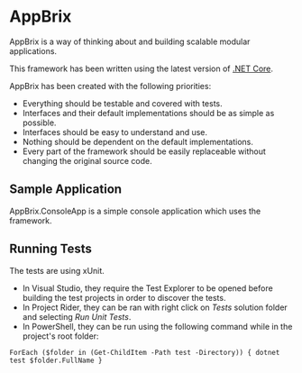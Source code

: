 # AppBrix
AppBrix is a way of thinking about and building scalable modular applications.

This framework has been written using the latest version of [.NET Core](https://www.microsoft.com/net/).

AppBrix has been created with the following priorities:
* Everything should be testable and covered with tests.
* Interfaces and their default implementations should be as simple as possible.
* Interfaces should be easy to understand and use.
* Nothing should be dependent on the default implementations.
* Every part of the framework should be easily replaceable without changing the original source code.

## Sample Application
AppBrix.ConsoleApp is a simple console application which uses the framework.

## Running Tests
The tests are using xUnit.
* In Visual Studio, they require the Test Explorer to be opened before building the test projects in order to discover the tests.
* In Project Rider, they can be ran with right click on *Tests* solution folder and selecting *Run Unit Tests*.
* In PowerShell, they can be run using the following command while in the project's root folder:
```
ForEach ($folder in (Get-ChildItem -Path test -Directory)) { dotnet test $folder.FullName }
```